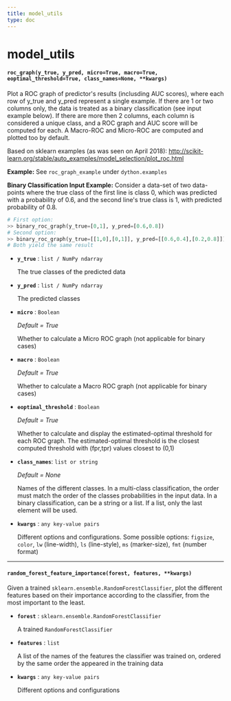 ```yaml
---
title: model_utils
type: doc
---
```


# model_utils

#### `roc_graph(y_true, y_pred, micro=True, macro=True, eoptimal_threshold=True, class_names=None, **kwargs)`

Plot a ROC graph of predictor's results (inclusding AUC scores), where each
row of y_true and y_pred represent a single example.
If there are 1 or two columns only, the data is treated as a binary
classification (see input example below). 
If there are more then 2 columns, each column is considered a 
unique class, and a ROC graph and AUC score will be computed for each. 
A Macro-ROC and Micro-ROC are computed and plotted too by default.

Based on sklearn examples (as was seen on April 2018):
http://scikit-learn.org/stable/auto_examples/model_selection/plot_roc.html

**Example:** See `roc_graph_example` under `dython.examples`

**Binary Classification Input Example:** 
Consider a data-set of two data-points where the true class of the first line 
is class 0, which was predicted with a probability of 0.6, and the second line's 
true class is 1, with predicted probability of 0.8. 
```python
# First option: 
>> binary_roc_graph(y_true=[0,1], y_pred=[0.6,0.8]) 
# Second option:
>> binary_roc_graph(y_true=[[1,0],[0,1]], y_pred=[[0.6,0.4],[0.2,0.8]])
# Both yield the same result
```
    
- **`y_true`** : `list / NumPy ndarray`

   The true classes of the predicted data
- **`y_pred`** : `list / NumPy ndarray`

   The predicted classes
- **`micro`** : `Boolean` 

  _Default = True_

   Whether to calculate a Micro ROC graph (not applicable for binary cases)
- **`macro`** : `Boolean` 

  _Default = True_

   Whether to calculate a Macro ROC graph (not applicable for binary cases)
- **`eoptimal_threshold`** : `Boolean`

    _Default = True_
    
    Whether to calculate and display the estimated-optimal threshold
    for each ROC graph. The estimated-optimal threshold is the closest
    computed threshold with (fpr,tpr) values closest to (0,1) 
- **`class_names`**: `list or string` 

    _Default = None_
    
    Names of the different classes. In a multi-class classification, the 
    order must match the order of the classes probabilities in the input
    data. In a binary classification, can be a string or a list. If a list, 
    only the last element will be used.
- **`kwargs`** : `any key-value pairs`

   Different options and configurations. Some possible options: `figsize`,
   `color`, `lw` (line-width), `ls` (line-style), `ms` (marker-size), `fmt` 
   (number format)

__________________

#### `random_forest_feature_importance(forest, features, **kwargs)`

Given a trained `sklearn.ensemble.RandomForestClassifier`, plot the different features based on their
importance according to the classifier, from the most important to the least.

- **`forest`** : `sklearn.ensemble.RandomForestClassifier`

   A trained `RandomForestClassifier`
- **`features`** : `list`

   A list of the names of the features the classifier was trained on, ordered by the same order the appeared
in the training data
- **`kwargs`** : `any key-value pairs`

   Different options and configurations
